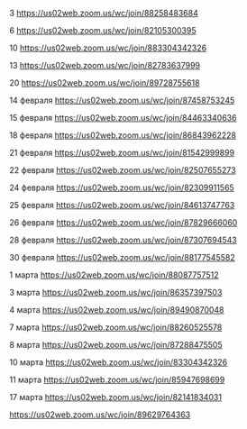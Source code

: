 3 https://us02web.zoom.us/wc/join/88258483684

6 https://us02web.zoom.us/wc/join/82105300395

10 https://us02web.zoom.us/wc/join/883304342326

13 https://us02web.zoom.us/wc/join/82783637999

20 https://us02web.zoom.us/wc/join/89728755618

14 февраля https://us02web.zoom.us/wc/join/87458753245

15 февраля https://us02web.zoom.us/wc/join/84463340636

18 февраля https://us02web.zoom.us/wc/join/86843962228

21 февраля https://us02web.zoom.us/wc/join/81542999899

22 февраля https://us02web.zoom.us/wc/join/82507655273

24 февраля https://us02web.zoom.us/wc/join/82309911565

25 февраля https://us02web.zoom.us/wc/join/84613747763

26 февраля https://us02web.zoom.us/wc/join/87829666060

28 февраля https://us02web.zoom.us/wc/join/87307694543

30 февраля https://us02web.zoom.us/wc/join/88177545582

1 марта https://us02web.zoom.us/wc/join/88087757512

3 марта https://us02web.zoom.us/wc/join/86357397503

4 марта https://us02web.zoom.us/wc/join/89490870048

7 марта https://us02web.zoom.us/wc/join/88260525578

8 марта https://us02web.zoom.us/wc/join/87288475505

10 марта https://us02web.zoom.us/wc/join/83304342326

11 марта https://us02web.zoom.us/wc/join/85947698699

17 марта https://us02web.zoom.us/wc/join/82141834031

https://us02web.zoom.us/wc/join/89629764363
